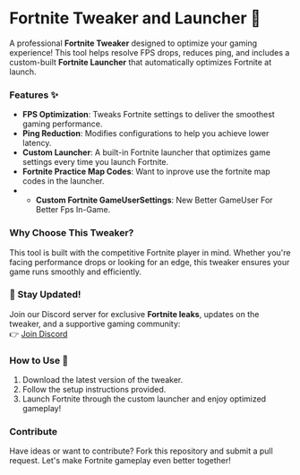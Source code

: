 # Fortnite Tweaker and Launcher 🚀

A professional **Fortnite Tweaker** designed to optimize your gaming experience! This tool helps resolve FPS drops, reduces ping, and includes a custom-built **Fortnite Launcher** that automatically optimizes Fortnite at launch.

### Features ✨
- **FPS Optimization**: Tweaks Fortnite settings to deliver the smoothest gaming performance.
- **Ping Reduction**: Modifies configurations to help you achieve lower latency.
- **Custom Launcher**: A built-in Fortnite launcher that optimizes game settings every time you launch Fortnite.
- **Fortnite Practice Map Codes**: Want to inprove use the fortnite map codes in the launcher.
- - **Custom Fortnite GameUserSettings**: New Better GameUser For Better Fps In-Game.

### Why Choose This Tweaker?
This tool is built with the competitive Fortnite player in mind. Whether you're facing performance drops or looking for an edge, this tweaker ensures your game runs smoothly and efficiently.


### 🌟 Stay Updated!
Join our Discord server for exclusive **Fortnite leaks**, updates on the tweaker, and a supportive gaming community:  
👉 [Join Discord](https://discord.gg/RmX2SvQhed)


### How to Use 📜
1. Download the latest version of the tweaker.
2. Follow the setup instructions provided.
3. Launch Fortnite through the custom launcher and enjoy optimized gameplay!


### Contribute
Have ideas or want to contribute? Fork this repository and submit a pull request. Let's make Fortnite gameplay even better together!

